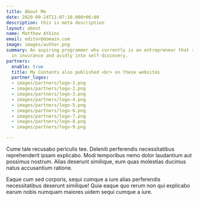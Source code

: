 ```yaml
---
title: About Me
date: 2020-09-24T11:07:10.000+06:00
description: this is meta description
layout: about
name: Matthew Atkins
email: editor@domain.com
image: images/author.png
summary: An aspiring programmer who currently is an entrepreneur that runs a business
  in insurance and avidly into self-discovery.
partners:
  enable: true
  title: My Contents also published <br> on these websites
  partner_logos:
  - images/partners/logo-1.png
  - images/partners/logo-2.png
  - images/partners/logo-3.png
  - images/partners/logo-4.png
  - images/partners/logo-5.png
  - images/partners/logo-6.png
  - images/partners/logo-7.png
  - images/partners/logo-8.png
  - images/partners/logo-9.png

---
```

Cume tale recusabo periculis tee. Deleniti perferendis necessitatibus reprehenderit ipsam explicabo. Modi temporibus nemo dolor laudantium aut possimus nostrum. Alias deserunt similique, eum quas molestias ducimus natus accusantium ratione.

Eaque cum sed corporis, sequi cumque a iure alias perferendis necessitatibus deserunt similique! Quia eaque quo rerum non qui explicabo earum nobis numquam maiores uidem sequi cumque a iure.